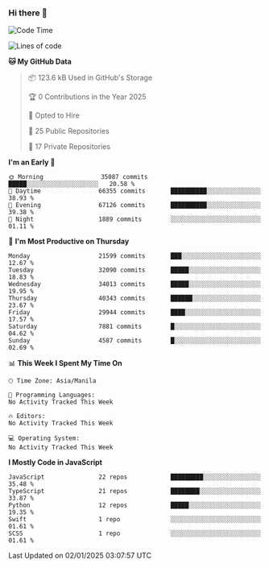 ### Hi there 👋

<!--START_SECTION:waka-->
![Code Time](http://img.shields.io/badge/Code%20Time-1%2C366%20hrs%2045%20mins-blue)

![Lines of code](https://img.shields.io/badge/From%20Hello%20World%20I%27ve%20Written-67.5%20million%20lines%20of%20code-blue)

**🐱 My GitHub Data** 

> 📦 123.6 kB Used in GitHub's Storage 
 > 
> 🏆 0 Contributions in the Year 2025
 > 
> 💼 Opted to Hire
 > 
> 📜 25 Public Repositories 
 > 
> 🔑 17 Private Repositories 
 > 
**I'm an Early 🐤** 

```text
🌞 Morning                35087 commits       █████░░░░░░░░░░░░░░░░░░░░   20.58 % 
🌆 Daytime                66355 commits       ██████████░░░░░░░░░░░░░░░   38.93 % 
🌃 Evening                67126 commits       ██████████░░░░░░░░░░░░░░░   39.38 % 
🌙 Night                  1889 commits        ░░░░░░░░░░░░░░░░░░░░░░░░░   01.11 % 
```
📅 **I'm Most Productive on Thursday** 

```text
Monday                   21599 commits       ███░░░░░░░░░░░░░░░░░░░░░░   12.67 % 
Tuesday                  32090 commits       █████░░░░░░░░░░░░░░░░░░░░   18.83 % 
Wednesday                34013 commits       █████░░░░░░░░░░░░░░░░░░░░   19.95 % 
Thursday                 40343 commits       ██████░░░░░░░░░░░░░░░░░░░   23.67 % 
Friday                   29944 commits       ████░░░░░░░░░░░░░░░░░░░░░   17.57 % 
Saturday                 7881 commits        █░░░░░░░░░░░░░░░░░░░░░░░░   04.62 % 
Sunday                   4587 commits        █░░░░░░░░░░░░░░░░░░░░░░░░   02.69 % 
```


📊 **This Week I Spent My Time On** 

```text
🕑︎ Time Zone: Asia/Manila

💬 Programming Languages: 
No Activity Tracked This Week

🔥 Editors: 
No Activity Tracked This Week

💻 Operating System: 
No Activity Tracked This Week
```

**I Mostly Code in JavaScript** 

```text
JavaScript               22 repos            █████████░░░░░░░░░░░░░░░░   35.48 % 
TypeScript               21 repos            ████████░░░░░░░░░░░░░░░░░   33.87 % 
Python                   12 repos            █████░░░░░░░░░░░░░░░░░░░░   19.35 % 
Swift                    1 repo              ░░░░░░░░░░░░░░░░░░░░░░░░░   01.61 % 
SCSS                     1 repo              ░░░░░░░░░░░░░░░░░░░░░░░░░   01.61 % 
```




 Last Updated on 02/01/2025 03:07:57 UTC
<!--END_SECTION:waka-->
